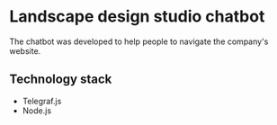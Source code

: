 # Landscape design studio chatbot

The chatbot was developed to help people to navigate the company's website.

## Technology stack

- Telegraf.js
- Node.js